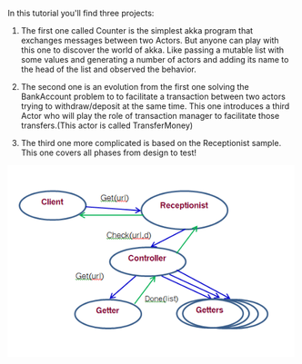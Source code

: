 

In this tutorial you'll find three projects:

1. The first one called Counter is the simplest akka program that exchanges messages between two Actors. But anyone can play with this one to discover the world of akka. Like passing a mutable list with some values and generating a number of actors and adding its name to the head of the list and observed the behavior.

2. The second one is an evolution from the first one solving the BankAccount problem to to facilitate a transaction between two actors trying to withdraw/deposit at the same time. This one introduces a third Actor who will play the role of transaction manager to facilitate those transfers.(This actor is called TransferMoney) 

3. The third one more complicated is based on the Receptionist sample. This one covers all phases from design to test!

![](Receptionist.png?raw=true "Optional Title")





